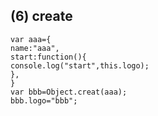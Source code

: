 ## (6) create

```
var aaa={
name:"aaa",
start:function(){
console.log("start",this.logo);
},
}
var bbb=Object.creat(aaa);
bbb.logo="bbb";
```
